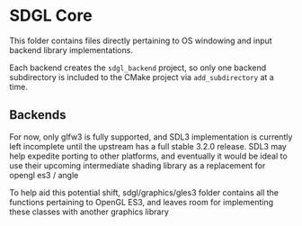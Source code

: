# SDGL Core

This folder contains files directly pertaining to OS windowing and input
backend library implementations.

Each backend creates the `sdgl_backend` project, so only one backend subdirectory is 
included to the CMake project via `add_subdirectory` at a time.

## Backends
For now, only glfw3 is fully supported, and SDL3 implementation is currently 
left incomplete until the upstream has a full stable 3.2.0 release.
SDL3 may help expedite porting to other platforms, and eventually
it would be ideal to use their upcoming intermediate shading library
as a replacement for opengl es3 / angle

To help aid this potential shift, sdgl/graphics/gles3 folder contains all the
functions pertaining to OpenGL ES3, and leaves room for implementing these 
classes with another graphics library